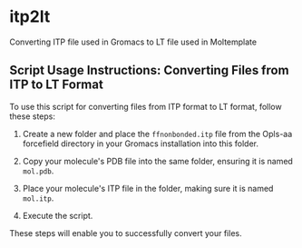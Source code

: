 # itp2lt
Converting ITP file used in Gromacs to LT file used in Moltemplate

## Script Usage Instructions: Converting Files from ITP to LT Format
To use this script for converting files from ITP format to LT format, follow these steps:

1. Create a new folder and place the `ffnonbonded.itp` file from the Opls-aa forcefield directory in your Gromacs installation into this folder.

2. Copy your molecule's PDB file into the same folder, ensuring it is named `mol.pdb`.

3. Place your molecule's ITP file in the folder, making sure it is named `mol.itp`.

4. Execute the script.

These steps will enable you to successfully convert your files.
